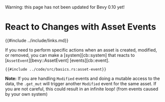 Warning: this page has not been updated for Bevy 0.10 yet!

# React to Changes with Asset Events

{{#include ../include/links.md}}

If you need to perform specific actions when an asset is created,
modified, or removed, you can make a [system][cb::system] that reacts to
[`AssetEvent`][bevy::AssetEvent] [events][cb::event].

```rust,no_run,noplayground
{{#include ../code/src/basics.rs:asset-event}}
```

**Note:** If you are handling `Modified` events and doing a mutable access to
the data, the `.get_mut` will trigger another `Modified` event for the same
asset. If you are not careful, this could result in an infinite loop! (from
events caused by your own system)

